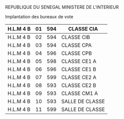 REPUBLIQUE DU SENEGAL MINISTERE DE L'INTERIEUR

<!-- PageHeader="Election présidentielle du 25 février 2024" -->

Implantation des bureaux de vote

| H.L.M 4 B | 01 | 594 | CLASSE CIA |
| - | - | - | - |
| H.L.M 4 B | 02 | 594 | CLASSE CIB |
| H.L.M 4 B | 03 | 594 | CLASSE CPA |
| H.L.M 4 B | 04 | 596 | CLASSE CPB |
| H.L.M 4 B | 05 | 598 | CLASSE CE1 A |
| H.L.M 4 B | 06 | 596 | CLASSE CE1 B |
| H.L.M 4 B | 07 | 599 | CLASSE CE2 A |
| H.L.M 4 B | 08 | 593 | CLASSE CE2 B |
| H.L.M 4 B | 09 | 593 | CLASSE CM1 A |
| H.L.M 4 B | 10 | 593 | SALLE DE CLASSE |
| H.L.M 4 B | 11 | 599 | SALLE DE CLASSE |

<!-- PageNumber="21/43" -->
